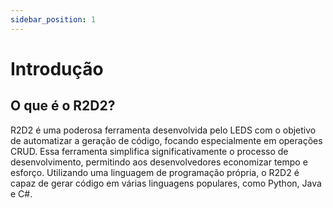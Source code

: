 ```yaml
---
sidebar_position: 1
---
```


# Introdução

## O que é o R2D2?

R2D2 é uma poderosa ferramenta desenvolvida pelo LEDS com o objetivo de automatizar a geração de código, focando especialmente em operações CRUD. Essa ferramenta simplifica significativamente o processo de desenvolvimento, permitindo aos desenvolvedores economizar tempo e esforço. Utilizando uma linguagem de programação própria, o R2D2 é capaz de gerar código em várias linguagens populares, como Python, Java e C#.
